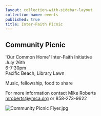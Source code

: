 ```yaml
---
layout: collection-with-sidebar-layout
collection-name: events
published: true
title: Inter-Faith Picnic
---
```

## Community Picnic

'Our Common Home' Inter-Faith Initiative  
July 26th  
6-7:30pm  
Pacific Beach, Library Lawn  

Music, fellowship, food to share

For more information contact Mike Roberts  
mroberts@ymca.org or 858-273-9622

![Community Picnic Flyer.jpg]({{site.baseurl}}/media/Community%20Picnic%20Flyer.jpg)


